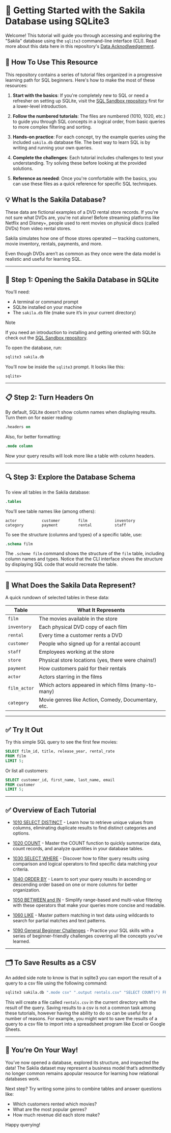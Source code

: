 # 📀 Getting Started with the Sakila Database using SQLite3

Welcome! This tutorial will guide you through accessing and exploring the "Sakila" database using the `sqlite3` command-line interface (CLI). Read more about this data here in this repository's [Data Acknodlwedgement](https://github.com/adamrossnelson/sql-dvdstore/blob/main/DataAcknowledgement.md).

## 🍎 How To Use This Resource

This repository contains a series of tutorial files organized in a progressive learning path for SQL beginners. Here's how to make the most of these resources:

1. **Start with the basics**: If you're completely new to SQL or need a refresher on setting up SQLite, visit the [SQL Sandbox repository](https://github.com/adamrossnelson/sql-sandbox) first for a lower-level introduction.

2. **Follow the numbered tutorials**: The files are numbered (1010, 1020, etc.) to guide you through SQL concepts in a logical order, from basic queries to more complex filtering and sorting.

3. **Hands-on practice**: For each concept, try the example queries using the included `sakila.db` database file. The best way to learn SQL is by writing and running your own queries.

4. **Complete the challenges**: Each tutorial includes challenges to test your understanding. Try solving these before looking at the provided solutions.

5. **Reference as needed**: Once you're comfortable with the basics, you can use these files as a quick reference for specific SQL techniques.

## 💡 What Is the Sakila Database?

These data are fictional examples of a DVD rental store records. If you're not sure what DVDs are, you're not alone! Before streaming platforms like Netflix and Disney+, people used to rent movies on physical discs (called DVDs) from video rental stores.

Sakila simulates how one of those stores operated — tracking customers, movie inventory, rentals, payments, and more.

Even though DVDs aren’t as common as they once were the data model is realistic and useful for learning SQL.

---

## 🔧 Step 1: Opening the Sakila Database in SQLite

You’ll need:
- A terminal or command prompt
- SQLite installed on your machine
- The `sakila.db` file (make sure it’s in your current directory)

> [!NOTE]
> If you need an introduction to installing and getting oriented with SQLite check out the [SQL Sandbox repository](https://github.com/adamrossnelson/sql-sandbox).

To open the database, run:

```bash
sqlite3 sakila.db
```

You’ll now be inside the `sqlite3` prompt. It looks like this:

```
sqlite>
```

---

## 📋 Step 2: Turn Headers On

By default, SQLite doesn’t show column names when displaying results. Turn them on for easier reading:

```sql
.headers on
```

Also, for better formatting:

```sql
.mode column
```

Now your query results will look more like a table with column headers.

---

## 🔍 Step 3: Explore the Database Schema

To view all tables in the Sakila database:

```sql
.tables
```

You’ll see table names like (among others):

```
actor           customer        film            inventory
category        payment         rental          staff
```

To see the structure (columns and types) of a specific table, use:

```sql
.schema film
```

The `.scheme film` command shows the structure of the `film` table, including column names and types. Notice that the CLI interface shows the structure by displaying SQL code that would recreate the table.

---

## 🧠 What Does the Sakila Data Represent?

A quick rundown of selected tables in these data:

| Table        | What It Represents                                  |
| ------------ | --------------------------------------------------- |
| `film`       | The movies available in the store                   |
| `inventory`  | Each physical DVD copy of each film                 |
| `rental`     | Every time a customer rents a DVD                   |
| `customer`   | People who signed up for a rental account           |
| `staff`      | Employees working at the store                      |
| `store`      | Physical store locations (yes, there were chains!)  |
| `payment`    | How customers paid for their rentals                |
| `actor`      | Actors starring in the films                        |
| `film_actor` | Which actors appeared in which films (many-to-many) |
| `category`   | Movie genres like Action, Comedy, Documentary, etc. |

---

## ✅ Try It Out

Try this simple SQL query to see the first few movies:

```sql
SELECT film_id, title, release_year, rental_rate
FROM film
LIMIT 5;
```

Or list all customers:

```sql
SELECT customer_id, first_name, last_name, email
FROM customer
LIMIT 5;
```

---

## ✅ Overview of Each Tutorial

* [1010 SELECT DISTINCT](1010-SELECT-DISTINCT.md) - Learn how to retrieve unique values from columns, eliminating duplicate results to find distinct categories and options.

* [1020 COUNT](1020-COUNT.md) - Master the COUNT function to quickly summarize data, count records, and analyze quantities in your database tables.

* [1030 SELECT WHERE](1030-SELECT-WHERE.md) - Discover how to filter query results using comparison and logical operators to find specific data matching your criteria.

* [1040 ORDER BY](1040-ORDER-By.md) - Learn to sort your query results in ascending or descending order based on one or more columns for better organization.

* [1050 BETWEEN and IN](1050-BETWEEN-IN.md) - Simplify range-based and multi-value filtering with these operators that make your queries more concise and readable.

* [1060 LIKE](1060-LIKE.md) - Master pattern matching in text data using wildcards to search for partial matches and text patterns.

* [1090 General Beginner Challenges](1090-GENERAL-BEGINNER.md) - Practice your SQL skills with a series of beginner-friendly challenges covering all the concepts you've learned.

---

## 🗂️ To Save Results as a CSV

An added side note to know is that in sqlite3 you can export the result of a query to a csv file using the following command:

```bash
sqlite3 sakila.db ".mode csv" ".output rentals.csv" "SELECT COUNT(*) FROM rental;"
```

This will create a file called `rentals.csv` in the current directory with the result of the query. Saving results to a csv is not a common task among these tutorials, however having the ability to do so can be useful for a number of reasons. For example, you might want to save the results of a query to a csv file to import into a spreadsheet program like Excel or Google Sheets. 

--- 

## 🎉 You’re On Your Way!

You’ve now opened a database, explored its structure, and inspected the data! The Sakila dataset may represent a business model that’s admmittedly no longer common remains apopular resource for learning how relational databases work.

Next step? Try writing some joins to combine tables and answer questions like:

* Which customers rented which movies?
* What are the most popular genres?
* How much revenue did each store make?

Happy querying!
